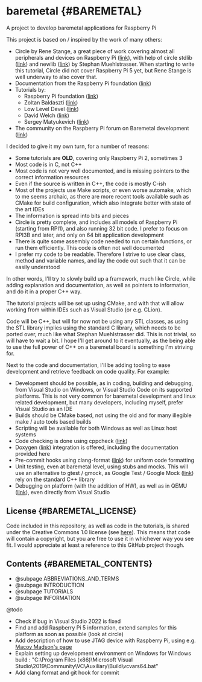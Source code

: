 # baremetal {#BAREMETAL}
A project to develop baremetal applications for Raspberry Pi

This project is based on / inspired by the work of many others:
- Circle by Rene Stange, a great piece of work covering almost all peripherals and devices on Raspberry Pi ([link](https://github.com/rsta2/circle)), with help of circle stdlib ([link](https://github.com/smuehlst/circle-stdlib)) and newlib ([link](https://github.com/smuehlst/circle-newlib)) by Stephan Muehlstrasser.
When starting to write this tutorial, Circle did not cover Raspberry Pi 5 yet, but Rene Stange is well underway to also cover that.
- Documentation from the Raspberry Pi foundation ([link](https://github.com/raspberrypi/documentation))
- Tutorials by:
  - Raspberry Pi foundation ([link](https://www.raspberrypi.com/documentation/computers/getting-started.html#tutorials))
  - Zoltan Baldaszti ([link](https://github.com/bztsrc/raspi3-tutorial))
  - Low Level Devel ([link](https://www.youtube.com/watch?v=pd9AVmcRc6U&list=PLVxiWMqQvhg9FCteL7I0aohj1_YiUx1x8&pp=iAQB))
  - David Welch ([link](https://github.com/dwelch67/raspberrypi))
  - Sergey Matyukevich ([link](https://github.com/s-matyukevich/raspberry-pi-os))
- The community on the Raspberry Pi forum on Baremetal development ([link](https://forums.raspberrypi.com/viewforum.php?f=72&sid=d06afe6fe03d990ee719c83bde461beb))

I decided to give it my own turn, for a number of reasons:
- Some tutorials are __OLD__, covering only Raspberry Pi 2, sometimes 3
- Most code is in C, not C++
- Most code is not very well documented, and is missing pointers to the correct information resources
- Even if the source is written in C++, the code is mostly C-ish
- Most of the projects use Make scripts, or even worse automake, which to me seems archaic, as there are more recent tools available such as CMake for build configuration, which also integrate better with state of the art IDEs
- The information is spread into bits and pieces
- Circle is pretty complete, and includes all models of Raspberry Pi (starting from RPI1), and also running 32 bit code.
I prefer to focus on RPI3B and later, and only on 64 bit application development
- There is quite some assembly code needed to run certain functions, or run them efficiently. This code is often not well documented
- I prefer my code to be readable.
Therefore I strive to use clear class, method and variable names, and lay the code out such that it can be easily understood

In other words, I'll try to slowly build up a framework, much like Circle, while adding explanation and documentation, as well as pointers to information, and do it in a proper C++ way.

The tutorial projects will be set up using CMake, and with that will allow working from within IDEs such as Visual Studio (or e.g. CLion).

Code will be C++, but will for now not be using any STL classes, as using the STL library implies using the standard C library, which needs to be ported over, much like what Stephan Muehlstrasser did.
This is not trivial, so will have to wait a bit.
I hope I'll get around to it eventually, as the being able to use the full power of C++ on a baremetal board is something I'm striving for.

Next to the code and documentation, I'll be adding tooling to ease development and retrieve feedback on code quality.
For example:
- Development should be possible, as in coding, building and debugging, from Visual Studio on Windows, or Visual Studio Code on its supported platforms. This is not very common for baremetal development and linux related development, but many developers, including myself, prefer Visual Studio as an IDE
- Builds should be CMake based, not using the old and for many illegible make / auto tools based builds
- Scripting will be available for both Windows as well as Linux host systems
- Code checking is done using cppcheck ([link](http://cppcheck.net/))
- Doxygen ([link](https://www.doxygen.nl/)) integration is offered, including the documentation provided here
- Pre-commit hooks using clang-format ([link](https://clang.llvm.org/docs/ClangFormat.html)) for uniform code formatting
- Unit testing, even at baremetal level, using stubs and mocks.
This will use an alternative to gtest / gmock, as Google Test / Google Mock ([link](https://github.com/google/googletest)) rely on the standard C++ library
- Debugging on platform (with the addition of HW), as well as in QEMU ([link](https://www.qemu.org/)), even directly from Visual Studio

## License {#BAREMETAL_LICENSE}

Code included in this repository, as well as code in the tutorials, is shared under the Creative Commons 1.0 license (see [here](LICENSE.md)).
This means that code will contain a copyright, but you are free to use it in whichever way you see fit. I would appreciate at least a reference to this GitHub project though.

## Contents {#BAREMETAL_CONTENTS}

- @subpage ABBREVIATIONS_AND_TERMS
- @subpage INTRODUCTION
- @subpage TUTORIALS
- @subpage INFORMATION

@todo
- Check if bug in Visual Studio 2022 is fixed
- Find and add Raspberry Pi 5 information, extend samples for this platform as soon as possible (look at circle)
- Add description of how to use JTAG device with Raspberry Pi, using e.g. [Macoy Madson's page](https://macoy.me/blog/programming/RaspberryPi5Debugging)
- Explain setting up development environment on Windows for Windows build : "C:\Program Files (x86)\Microsoft Visual Studio\2019\Community\VC\Auxiliary\Build\vcvars64.bat"
- Add clang format and git hook for commit
